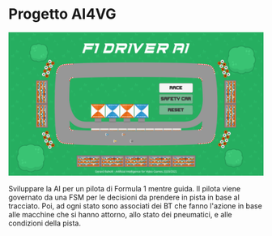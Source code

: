 # Progetto AI4VG

![](https://github.com/gerardbaholli/UNIMI-AI4VG-Project/blob/main/Recordings/movie.gif)

Sviluppare la AI per un pilota di Formula 1 mentre guida. Il pilota viene governato da una FSM per le decisioni da prendere in pista in base al tracciato. Poi, ad ogni stato sono associati dei BT che fanno l'azione in base alle macchine che si hanno attorno, allo stato dei pneumatici, e alle condizioni della pista.
